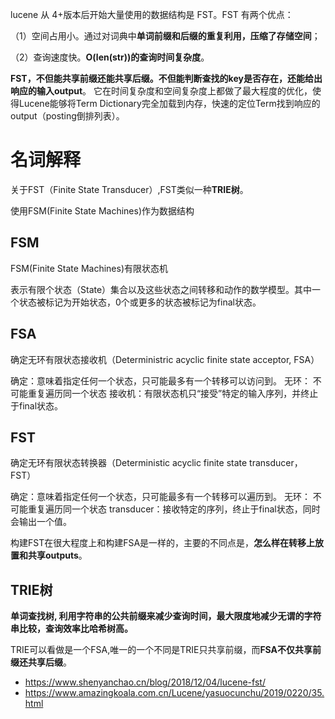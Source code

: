 
lucene 从 4+版本后开始大量使用的数据结构是 FST。FST 有两个优点：

（1）空间占用小。通过对词典中**单词前缀和后缀的重复利用，压缩了存储空间**；

（2）查询速度快。**O(len(str))的查询时间复杂度**。

**FST，不但能共享前缀还能共享后缀。不但能判断查找的key是否存在，还能给出响应的输入output**。 它在时间复杂度和空间复杂度上都做了最大程度的优化，使得Lucene能够将Term Dictionary完全加载到内存，快速的定位Term找到响应的output（posting倒排列表）。


# 名词解释

关于FST（Finite State Transducer）,FST类似一种**TRIE树**。

使用FSM(Finite State Machines)作为数据结构

## FSM
FSM(Finite State Machines)有限状态机

表示有限个状态（State）集合以及这些状态之间转移和动作的数学模型。其中一个状态被标记为开始状态，0个或更多的状态被标记为final状态。

## FSA
确定无环有限状态接收机（Deterministric acyclic finite state acceptor, FSA）

确定：意味着指定任何一个状态，只可能最多有一个转移可以访问到。
无环： 不可能重复遍历同一个状态
接收机：有限状态机只“接受”特定的输入序列，并终止于final状态。

## FST
确定无环有限状态转换器（Deterministic acyclic finite state transducer， FST）

确定：意味着指定任何一个状态，只可能最多有一个转移可以遍历到。
无环： 不可能重复遍历同一个状态
transducer：接收特定的序列，终止于final状态，同时会输出一个值。

构建FST在很大程度上和构建FSA是一样的，主要的不同点是，**怎么样在转移上放置和共享outputs**。

## TRIE树
**单词查找树, 利用字符串的公共前缀来减少查询时间，最大限度地减少无谓的字符串比较，查询效率比哈希树高。**

TRIE可以看做是一个FSA,唯一的一个不同是TRIE只共享前缀，而**FSA不仅共享前缀还共享后缀**。



- https://www.shenyanchao.cn/blog/2018/12/04/lucene-fst/
- https://www.amazingkoala.com.cn/Lucene/yasuocunchu/2019/0220/35.html
